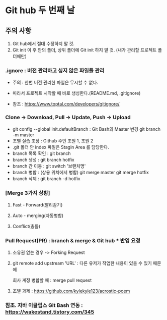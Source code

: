 # Git hub 두 번째 날



## 주의 사항

1. Git hub에서 절대 수정하지 말 것.
2. Git init 이 후 안의 폴더, 상위 폴더에 Git init 하지 말 것.
   (내가 관리할 프로젝트 폴더에만)

### .ignore : 버전 관리하고 싶지 않은 파일들 관리



- 주의 : 한번 버전 관리한 파일은 무시할 수 없다.

- 따라서 프로젝트 시작할 때 바로 생성한다.(README.md, .gitignore) 

- 참조 : https://www.toptal.com/developers/gitignore/

### Clone -> Download, Pull -> Update, Push -> Upload



- git config --global init.defaultBranch : Git Bash의 Master 변경
   git branch -m master
- 조별 실습 조장 : Github 주인 조원 1, 조원 2 
- .git 폴더 안 index 파일은 Stagin Area 를 담당한다.
- branch 목록 확인 : git branch
- branch 생성 : git branch hotfix
- branch 간 이동 : git switch '브랜치명'
- branch 병합 : (상용 위치에서 병합)
   git merge master
   git merge hotfix
- branch 삭제 : git branch -d hotfix



### [Merge 3가지 상황]



1. Fast - Forward(빨리감기)

2. Auto - merging(자동병합)

3. Conflict(충돌)

   

### Pull Request(PR) : branch & merge & Git hub   * 반영 요청



1. 소유권 없는 경우 -> Forking Request

2. git remote add upstream 'URL' : 다른 유저가 작업한 내용이 있을 수 있기 때문에


   회사 계정 병합할 때 : merge pull request

3. 조별 과제 : https://github.com/kylekyle123/acrostic-poem

   

### 참조. 자바 이클립스 Git Bash 연동 : https://wakestand.tistory.com/345